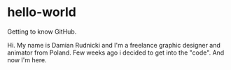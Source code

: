 # hello-world
Getting to know GitHub.

Hi. My name is Damian Rudnicki and I'm a freelance graphic designer and animator from Poland. 
Few weeks ago i decided to get into the "code". And now I'm here. 

